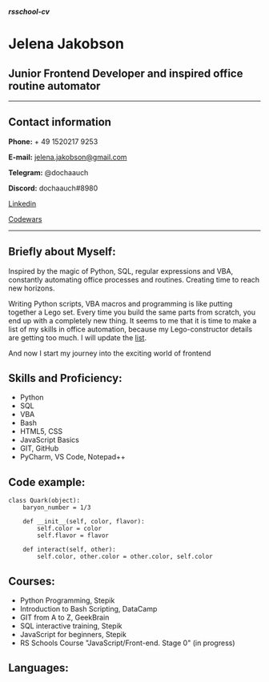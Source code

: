 ***rsschool-cv***
# Jelena Jakobson

Junior Frontend Developer 
and inspired office routine automator
----
----
## Contact information

**Phone:** + 49 1520217 9253

**E-mail:** jelena.jakobson@gmail.com

**Telegram:** @dochaauch

**Discord:** dochaauch#8980

[Linkedin](https://www.linkedin.com/in/jelena-jakobson-dochaauch/)

[Codewars](https://www.codewars.com/users/dochaauch)

----

## Briefly about Myself:
Inspired by the magic of Python, SQL, regular expressions and VBA, constantly automating office processes and routines. 
Creating time to reach new horizons.

Writing Python scripts, VBA macros and programming is like putting together a Lego set. Every time you build the same parts from scratch, you end up with a completely new thing. It seems to me that it is time to make a list of my skills in office automation, because my Lego-constructor details are getting too much. I will update the [list](https://whimsical.com/automation-R6BgicERRzeY2Ckf2Sepr4).

And now I start my journey into the exciting world of frontend


## Skills and Proficiency:
* Python
* SQL
* VBA
* Bash
* HTML5, CSS
* JavaScript Basics
* GIT, GitHub
* PyCharm, VS Code, Notepad++


## Code example:
```
class Quark(object):
    baryon_number = 1/3
    
    def __init__(self, color, flavor):
        self.color = color
        self.flavor = flavor
        
    def interact(self, other):
        self.color, other.color = other.color, self.color
```

## Courses:
* Python Programming, Stepik
* Introduction to Bash Scripting, DataCamp
* GIT from A to Z, GeekBrain
* SQL interactive training, Stepik
* JavaScript for beginners, Stepik
* RS Schools Course "JavaScript/Front-end. Stage 0" (in progress)


## Languages:






